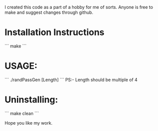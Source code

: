 I created this code as a part of a hobby for me of sorts.
Anyone is free to make and suggest changes through github.

<h1>Installation Instructions</h1>
```
make
```

<h1>USAGE: </h1>
```
./randPassGen [Length]
```
PS:- Length should be multiple of 4

<h1>Uninstalling: </h1>
```
make clean
```

Hope you like my work.
